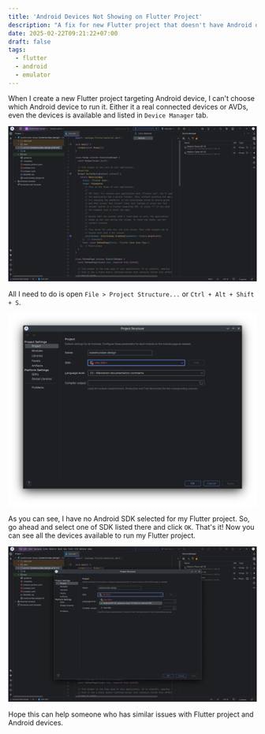 ```yaml
---
title: 'Android Devices Not Showing on Flutter Project'
description: "A fix for new Flutter project that doesn't have Android devices showing up"
date: 2025-02-22T09:21:22+07:00
draft: false
tags:
  - flutter
  - android
  - emulator
---
```


When I create a new Flutter project targeting Android device, I can't choose which Android device to run it. Either it a real connected devices or AVDs, even the devices is available and listed in `Device Manager` tab.

![no devices showing](assets/no-devices.webp)

All I need to do is open `File > Project Structure...` or `Ctrl + Alt + Shift + S`.

![project structure window](assets/project-structure.webp)

As you can see, I have no Android SDK selected for my Flutter project. So, go ahead and select one of SDK listed there and click `OK`. That's it! Now you can see all the devices available to run my Flutter project.

![choose android sdk](assets/choose-sdk.webp)

Hope this can help someone who has similar issues with Flutter project and Android devices. 
